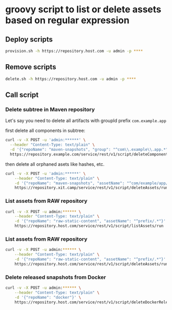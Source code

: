 # groovy script to list or delete assets based on regular expression

## Deploy scripts

```bash
provision.sh -h https://repository.host.com -u admin -p ****
```

## Remove scripts

```bash
delete.sh -h https://repository.host.com -u admin -p ****
```

## Call script

### Delete subtree in Maven repository

Let's say you need to delete all artifacts with groupId prefix `com.example.app`

first delete all components in subtree:
```bash
curl -v -X POST -u 'admin:******' \
  --header "Content-Type: text/plain" \
  -d '{"repoName": "maven-snapshots", "group": "^com\\.example\\.app.*"}' \
  https://repository.example.com/service/rest/v1/script/deleteComponents/run
```

then delete all orphaned asets like hashes, etc.
```bash
curl -v -X POST -u 'admin:******' \
    --header "Content-Type: text/plain" \
    -d '{"repoName": "maven-snapshots", "assetName": "^com/example/app/.*"}' \
    https://repository.xit.camp/service/rest/v1/script/deleteAssets/run
```

### List assets from RAW repository

```bash
curl -v -X POST -u admin:****** \
    --header "Content-Type: text/plain" \
    -d '{"repoName": "raw-static-content", "assetName": "^prefix/.*"}' \
    https://repository.host.com/service/rest/v1/script/listAssets/run
```

### List assets from RAW repository

```bash
curl -v -X POST -u admin:****** \
    --header "Content-Type: text/plain" \
    -d '{"repoName": "raw-static-content", "assetName": "^prefix/.*"}' \
    https://repository.host.com/service/rest/v1/script/deleteAssets/run
```

### Delete released snapshots from Docker

```bash
curl -v -X POST -u admin:****** \
    --header "Content-Type: text/plain" \
    -d '{"repoName": "docker"}' \
    https://repository.host.com/service/rest/v1/script/deleteDockerReleasedSnapshots/run
```
